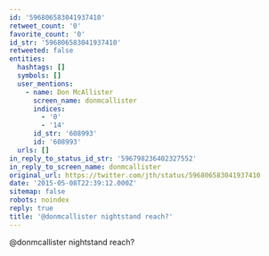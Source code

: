 ```yaml
---
id: '596806583041937410'
retweet_count: '0'
favorite_count: '0'
id_str: '596806583041937410'
retweeted: false
entities:
  hashtags: []
  symbols: []
  user_mentions:
    - name: Don McAllister
      screen_name: donmcallister
      indices:
        - '0'
        - '14'
      id_str: '608993'
      id: '608993'
  urls: []
in_reply_to_status_id_str: '596798236402327552'
in_reply_to_screen_name: donmcallister
original_url: https://twitter.com/jth/status/596806583041937410
date: '2015-05-08T22:39:12.000Z'
sitemap: false
robots: noindex
reply: true
title: '@donmcallister nightstand reach?'
---
```


@donmcallister nightstand reach?